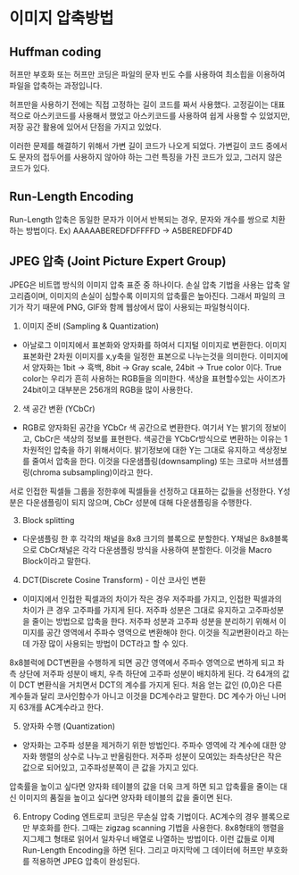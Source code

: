 # 이미지 압축방법

## Huffman coding

허프만 부호화 또는 허프만 코딩은 파일의 문자 빈도 수를 사용하여 최소힙을 이용하여 파일을 압축하는 과정입니다.

허프만을 사용하기 전에는 직접 고정하는 길이 코드를 짜서 사용했다. 고정길이는 대표적으로 아스키코드를 사용해서 했었고 아스키코드를 
사용하여 쉽게 사용할 수 있었지만, 저장 공간 활용에 있어서 단점을 가지고 있었다.

이러한 문제를 해결하기 위해서 가변 길이 코드가 나오게 되었다.
가변길이 코드 중에서도 문자의 접두어를 사용하지 않아야 하는 그런 특징을 가진 코드가 있고, 그러지 않은 코드가 있다.

## Run-Length Encoding
Run-Length 압축은 동일한 문자가 이어서 반복되는 경우, 문자와 개수를 쌍으로 치환하는 방법이다.
Ex) AAAAABEREDFDFFFFD -> A5BEREDFDF4D


## JPEG 압축 (Joint Picture Expert Group)
JPEG은 비트맵 방식의 이미지 압축 표준 중 하나이다. 손실 압축 기법을 사용는 압축 알고리즘이며, 이미지의 손실이 심할수록 이미지의 압축률은 높아진다.
그래서 파일의 크기가 작기 때문에 PNG, GIF와 함께 웹상에서 많이 사용되는 파일형식이다.

1. 이미지 준비 (Sampling & Quantization)
- 아날로그 이미지에서 표본화와 양자화를 하여서 디지털 이미지로 변환한다. 이미지 표본화란 2차원 이미지를 x,y축을 일정한 표본으로 나누는것을 의미한다.
이미지에서 양자화는 1bit -> 흑백, 8bit -> Gray scale, 24bit -> True color 이다.
True color는 우리가 흔히 사용하는 RGB들을 의미한다. 색상을 표현할수있는 사이즈가 24bit이고 대부분은 256개의 RGB을 많이 사용한다.

2. 색 공간 변환 (YCbCr)
- RGB로 양자화된 공간을 YCbCr 색 공간으로 변환한다. 여기서 Y는 밝기의 정보이고, CbCr은 색상의 정보를 표현한다.
색공간을 YCbCr방식으로 변환하는 이유는 1차원적인 압축을 하기 위해서이다. 밝기정보에 대한 Y는 그대로 유지하고 색상정보를 줄여서 
압축을 한다. 이것을 다운샘플링(downsampling) 또는 크로마 서브샘플링(chroma subsampling)이라고 한다.

서로 인접한 픽셀들 그룹을 정한후에 픽셀들을 선정하고 대표하는 값들을 선정한다. Y성분은 다운샘플링이 되지 않으며, CbCr 성분에 대해 다운샘플링을 수행한다.

3. Block splitting
- 다운샘플링 한 후 각각의 채널을 8x8 크기의 블록으로 분할한다.
Y채널은 8x8블록으로 CbCr채널은 각각 다운샘플링 방식을 사용하여 분할한다. 이것을 Macro Block이라고 말한다.

4. DCT(Discrete Cosine Transform) - 이산 코사인 변환
- 이미지에서 인접한 픽셀과의 차이가 작은 경우 저주파를 가지고, 인접한 픽셀과의 차이가 큰 경우 고주파를 가지게 된다.
저주파 성분은 그대로 유지하고 고주파성분을 줄이는 방법으로 압축을 한다. 저주파 성분과 고주파 성분을 분리하기 위해서 이미지를 공간 영역에서 주파수 영역으로 변환해야 한다. 이것을 직교변환이라고 하는데 가장 많이 사용되는 방법이 DCT라고 할 수 있다.

8x8블럭에 DCT변환을 수행하게 되면 공간 영역에서 주파수 영역으로 변하게 되고 좌측 상단에 저주파 성분이 배치, 우측 하단에 고주파 성분이 배치하게 된다.
각 64개의 값이 DCT 변환식을 거치면서 DCT의 계수를 가지게 된다. 처음 얻는 값인 (0,0)은 다른 계수들과 달리 코사인함수가 아니고 이것을 DC계수라고 말한다.
DC 계수가 아닌 나머지 63개를 AC계수라고 한다.

5. 양자화 수행 (Quantization)
- 양자화는 고주파 성분을 제거하기 위한 방법인다. 주파수 영역에 각 계수에 대한 양자화 행렬의 상수로 나누고 반올림한다.
저주파 성분이 모여있는 좌측상단은 작은 값으로 되어있고, 고주파성분쪽이 큰 값을 가지고 있다.

압축률을 높이고 싶다면 양자화 테이블의 값을 더욱 크게 하면 되고 압축률을 줄이는 대신 이미지의 품질을 높이고 싶다면 양자화 테이블의 값을 줄이면 된다.


6. Entropy Coding
엔트로피 코딩은 무손실 압축 기법이다. AC계수의 경우 블록으로만 부호화를 한다. 그때는 zigzag scanning 기법을 사용한다.
8x8형태의 행렬을 지그제그 형태로 읽어서 일차우너 배열로 나열하는 방법이다.
이런 값들로 이제 Run-Length Encoding을 하면 된다. 그리고 마지막에 그 데이터에 허프만 부호화를 적용하면 JPEG 압축이 완성된다.
